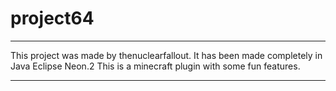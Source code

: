 # project64
--------------------------------------------------



This project was made by thenuclearfallout.
It has been made completely in Java Eclipse Neon.2
This is a minecraft plugin with some fun features.



---------------------------------------------------
